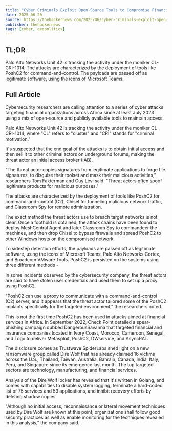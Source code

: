 ```yaml
---
title: "Cyber Criminals Exploit Open-Source Tools to Compromise Financial Institutions Across Africa"
date: 2025-06-26
source: https://thehackernews.com/2025/06/cyber-criminals-exploit-open-source.html
publisher: thehackernews
tags: [cyber, geopolitics]
---
```


## TL;DR

Palo Alto Networks Unit 42 is tracking the activity under the moniker CL-CRI-1014. The attacks are characterized by the deployment of tools like PoshC2 for command-and-control. The payloads are passed off as legitimate software, using the icons of Microsoft Teams.

## Full Article

Cybersecurity researchers are calling attention to a series of cyber attacks targeting financial organizations across Africa since at least July 2023 using a mix of open-source and publicly available tools to maintain access.

Palo Alto Networks Unit 42 is tracking the activity under the moniker CL-CRI-1014, where "CL" refers to "cluster" and "CRI" stands for "criminal motivation."

It's suspected that the end goal of the attacks is to obtain initial access and then sell it to other criminal actors on underground forums, making the threat actor an initial access broker (IAB).

"The threat actor copies signatures from legitimate applications to forge file signatures, to disguise their toolset and mask their malicious activities," researchers Tom Fakterman and Guy Levi said. "Threat actors often spoof legitimate products for malicious purposes."

The attacks are characterized by the deployment of tools like PoshC2 for command-and-control (C2), Chisel for tunneling malicious network traffic, and Classroom Spy for remote administration.

The exact method the threat actors use to breach target networks is not clear. Once a foothold is obtained, the attack chains have been found to deploy MeshCentral Agent and later Classroom Spy to commandeer the machines, and then drop Chisel to bypass firewalls and spread PoshC2 to other Windows hosts on the compromised network.

To sidestep detection efforts, the payloads are passed off as legitimate software, using the icons of Microsoft Teams, Palo Alto Networks Cortex, and Broadcom VMware Tools. PoshC2 is persisted on the systems using three different methods -

In some incidents observed by the cybersecurity company, the threat actors are said to have stolen user credentials and used them to set up a proxy using PoshC2.

"PoshC2 can use a proxy to communicate with a command-and-control (C2) server, and it appears that the threat actor tailored some of the PoshC2 implants specifically for the targeted environment," the researchers noted.

This is not the first time PoshC2 has been used in attacks aimed at financial services in Africa. In September 2022, Check Point detailed a spear-phishing campaign dubbed DangerousSavanna that targeted financial and insurance companies located in Ivory Coast, Morocco, Cameroon, Senegal, and Togo to deliver Metasploit, PoshC2, DWservice, and AsyncRAT.

The disclosure comes as Trustwave SpiderLabs shed light on a new ransomware group called Dire Wolf that has already claimed 16 victims across the U.S., Thailand, Taiwan, Australia, Bahrain, Canada, India, Italy, Peru, and Singapore since its emergence last month. The top targeted sectors are technology, manufacturing, and financial services.

Analysis of the Dire Wolf locker has revealed that it's written in Golang, and comes with capabilities to disable system logging, terminate a hard-coded list of 75 services and 59 applications, and inhibit recovery efforts by deleting shadow copies.

"Although no initial access, reconnaissance or lateral movement techniques used by Dire Wolf are known at this point, organizations shall follow good security practices as well as enable monitoring for the techniques revealed in this analysis," the company said.